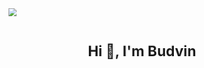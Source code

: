 <!-- Horizontal Divider (Gradient) -->
<img src="https://user-images.githubusercontent.com/73097560/115834477-dbab4500-a447-11eb-908a-139a6edaec5c.gif">

<!-- Heading -->
<div id="user-content-toc">
  <ul align="center">
    <summary><h1 style="display: inline-block">Hi 👋, I'm Budvin</h1></summary>
  </ul>
</div>



